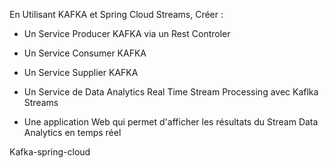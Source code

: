 En Utilisant KAFKA et Spring Cloud Streams, Créer : 

- Un Service Producer KAFKA via un Rest Controler 

- Un Service Consumer KAFKA 

- Un Service Supplier KAFKA 

- Un Service de Data Analytics Real Time Stream Processing avec Kaflka Streams 

- Une application Web qui permet d'afficher les résultats du Stream Data Analytics en temps réel

K a f k a - s p r i n g - c l o u d 
 
 

